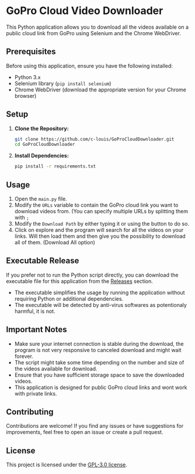 # GoPro Cloud Video Downloader

This Python application allows you to download all the videos available on a public cloud link from GoPro using Selenium and the Chrome WebDriver.

## Prerequisites

Before using this application, ensure you have the following installed:

- Python 3.x
- Selenium library (`pip install selenium`)
- Chrome WebDriver (download the appropriate version for your Chrome browser)

## Setup

1. **Clone the Repository:**
    ```bash
    git clone https://github.com/c-louis/GoProCloudDownloader.git
    cd GoProCloudDownloader
    ```

2. **Install Dependencies:**
    ```bash
    pip install -r requirements.txt
    ```

## Usage

1. Open the `main.py` file.
2. Modify the `URLs` variable to contain the GoPro cloud link you want to download videos from. (You can specify multiple URLs by splitting them with `;`
3. Modify the `Download Path` by either typing it or using the button to do so.
4. Click on explore and the program will search for all the videos on your links. Will then load them and then give you the possibility to download all of them. (Download All option)

## Executable Release

If you prefer not to run the Python script directly, you can download the executable file for this application from the [Releases](https://github.com/c-louis/GoProCloudDownloader/releases) section.
- The executable simplifies the usage by running the application without requiring Python or additional dependencies.
- The executable will be detected by anti-virus softwares as potentionaly harmful, it is not.


## Important Notes

- Make sure your internet connection is stable during the download, the program is not very responsive to canceled download and might wait forever.
- The script might take some time depending on the number and size of the videos available for download.
- Ensure that you have sufficient storage space to save the downloaded videos.
- This application is designed for public GoPro cloud links and wont work with private links.

## Contributing

Contributions are welcome! If you find any issues or have suggestions for improvements, feel free to open an issue or create a pull request.

## License

This project is licensed under the [GPL-3.0 license](LICENSE).
